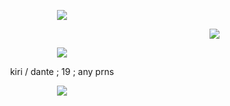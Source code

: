 

<p align="center">
  <img src="https://files.catbox.moe/lc3veq.png"> </p>
<p align="right"><img src="https://i.ibb.co/WxKkKD0/New-Project-ezgif-com-resize.gif">

</p>

<p align="center"> <img src=https://i.ibb.co/Q9DgKP8/messagif-ezgif-com-crop.gif> </p>

<p align="center"> kiri / dante ; 19 ; any prns </p>
  <p align="center"><img src="https://files.catbox.moe/stnx3k.png"></p>
